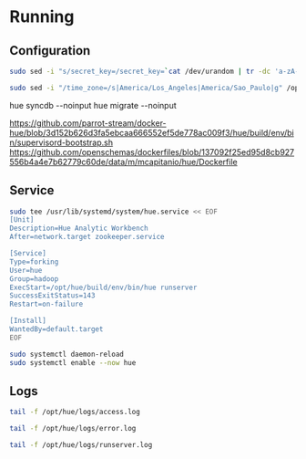 # Running

## Configuration

```sh
sudo sed -i "s/secret_key=/secret_key=`cat /dev/urandom | tr -dc 'a-zA-Z0-9' | fold -w 32 | head -n 1`/" /opt/hue/desktop/conf/pseudo-distributed.ini
```

```sh
sudo sed -i "/time_zone=/s|America/Los_Angeles|America/Sao_Paulo|g" /opt/hue/desktop/conf/pseudo-distributed.ini
```

hue syncdb --noinput
hue migrate --noinput

https://github.com/parrot-stream/docker-hue/blob/3d152b626d3fa5ebcaa666552ef5de778ac009f3/hue/build/env/bin/supervisord-bootstrap.sh
https://github.com/openschemas/dockerfiles/blob/137092f25ed95d8cb927556b4a4e7b62779c60de/data/m/mcapitanio/hue/Dockerfile

## Service

```sh
sudo tee /usr/lib/systemd/system/hue.service << EOF
[Unit]
Description=Hue Analytic Workbench
After=network.target zookeeper.service

[Service]
Type=forking
User=hue
Group=hadoop
ExecStart=/opt/hue/build/env/bin/hue runserver
SuccessExitStatus=143
Restart=on-failure

[Install]
WantedBy=default.target
EOF
```

```sh
sudo systemctl daemon-reload
sudo systemctl enable --now hue
```

## Logs

```sh
tail -f /opt/hue/logs/access.log
```

```sh
tail -f /opt/hue/logs/error.log
```

```sh
tail -f /opt/hue/logs/runserver.log
```
